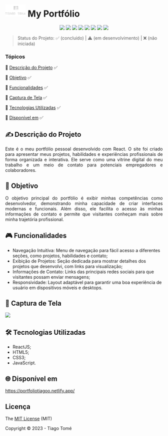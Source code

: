 # <img src="./src/assets/logo.png" height="40px"/> My Portfólio

<p align="center">
  <img src="https://img.shields.io/badge/React-20232A?style=for-the-badge&logo=react&logoColor=61DAFB"/>
  <img src="https://img.shields.io/badge/HTML5-E34F26?style=for-the-badge&logo=html5&logoColor=white"/>
  <img src="https://img.shields.io/badge/CSS3-1572B6?style=for-the-badge&logo=css3&logoColor=white"/>
  <img src="https://img.shields.io/badge/JavaScript-323330?style=for-the-badge&logo=javascript&logoColor=F7DF1E"/>
  <img src="https://img.shields.io/badge/Figma-F24E1E?style=for-the-badge&logo=figma&logoColor=white"/>
  <img src="https://img.shields.io/badge/Netlify-00C7B7?style=for-the-badge&logo=netlify&logoColor=white"/>
  <img src="http://img.shields.io/static/v1?label=STATUS&message=%20CONCLUIDO&color=green&style=for-the-badge"/>
  <img src="http://img.shields.io/static/v1?label=License&message=CUSTOM&color=green&style=for-the-badge"/>
</p>

> Status do Projeto: :white_check_mark: (concluido) | :warning: (em desenvolvimento) | :x: (não iniciada)

### Tópicos
:small_blue_diamond: [Descrição do Projeto](#writing_hand-descrição-do-projeto) :white_check_mark:

:small_blue_diamond: [Objetivo](#dart-objetivo) :white_check_mark:

:small_blue_diamond: [Funcionalidades](#video_game-funcionalidades) :white_check_mark:

:small_blue_diamond: [Captura de Tela](#camera_flash-captura-de-tela) :white_check_mark:

:small_blue_diamond: [Tecnologias Utilizadas](#hammer_and_wrench-tecnologias-utilizadas) :white_check_mark:

:small_blue_diamond: [Disponível em](#globe_with_meridians-disponível-em) :white_check_mark:


## :writing_hand: Descrição do Projeto 
<p align="justify"> Este é o meu portfólio pessoal desenvolvido com React. O site foi criado para apresentar meus projetos, habilidades e experiências profissionais de forma organizada e interativa. Ele serve como uma vitrine digital do meu trabalho e um meio de contato para potenciais empregadores e colaboradores. </p>

## :dart: Objetivo 
<p align="justify"> O objetivo principal do portfólio é exibir minhas competências como desenvolvedor, demonstrando minha capacidade de criar interfaces modernas e funcionais. Além disso, ele facilita o acesso às minhas informações de contato e permite que visitantes conheçam mais sobre minha trajetória profissional. </p>

## :video_game: Funcionalidades 
- Navegação Intuitiva: Menu de navegação para fácil acesso a diferentes seções, como projetos, habilidades e contato;
- Exibição de Projetos: Seção dedicada para mostrar detalhes dos projetos que desenvolvi, com links para visualização;
- Informações de Contato: Links das principais redes sociais para que visitantes possam enviar mensagens;
- Responsividade: Layout adaptável para garantir uma boa experiência de usuário em dispositivos móveis e desktops.


## :camera_flash: Captura de Tela 
<div> 
  <img src="https://github.com/user-attachments/assets/eb718600-6e17-45be-889c-f8d31c1880d2" width="700px" />
</div>

## :hammer_and_wrench: Tecnologias Utilizadas 
- ReactJS;
- HTML5;
- CSS3;
- JavaScript.

## :globe_with_meridians: Disponível em 
https://portfoliotiagoo.netlify.app/

## Licença
The [MIT License]() (MIT)

Copyright :copyright: 2023 - Tiago Tomé
